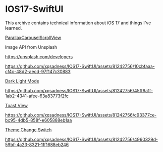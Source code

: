 # IOS17-SwiftUI
This archive contains technical information about iOS 17 and things I've learned.

<a href="https://github.com/xqsadness/IOS17-SwiftUI/tree/main/IOS17-Swift/View/ParallaxCarouselScroll" > ParallaxCarouselScrollView </a>

<span> <p> Image API from Unsplash </p>  <a href="" >  https://unsplash.com/developers </a> </span>
 
https://github.com/xqsadness/IOS17-SwiftUI/assets/81242756/10cbfaaa-cf4c-48d2-aecd-97f147c30883

<a href="https://github.com/xqsadness/IOS17-SwiftUI/tree/main/IOS17-Swift/View/DarkLightMode" > Dark Light Mode </a>

https://github.com/xqsadness/IOS17-SwiftUI/assets/81242756/45ff9a1f-1ab2-4341-afee-63a83773f2fc

<a href="https://github.com/xqsadness/IOS17-SwiftUI/blob/main/IOS17-Swift/Helpers/Toast.swift" > Toast View </a>

https://github.com/xqsadness/IOS17-SwiftUI/assets/81242756/c93377ce-bc95-4db5-858f-e605888eb1aa

<a href="https://github.com/xqsadness/IOS17-SwiftUI/blob/main/IOS17-Swift/View/DarkModeSwitch/ThemeChangeSwitch.swift" > Theme Change Switch </a>

https://github.com/xqsadness/IOS17-SwiftUI/assets/81242756/4960329d-59bf-4a23-8321-1ff1688eb246


